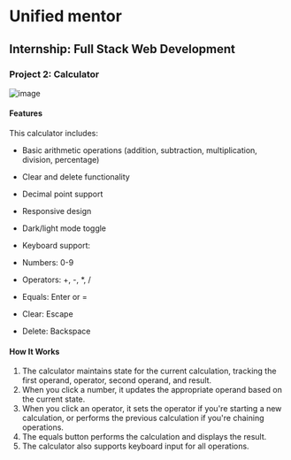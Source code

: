 # Unified mentor 
## Internship: Full Stack Web Development
### Project 2: Calculator
![image](https://github.com/user-attachments/assets/a81d2bac-4b5b-4c38-9e0f-eafd45902d5b)


#### Features

This calculator includes:

- Basic arithmetic operations (addition, subtraction, multiplication, division, percentage)
- Clear and delete functionality
- Decimal point support
- Responsive design
- Dark/light mode toggle
- Keyboard support:

- Numbers: 0-9
- Operators: +, -, *, /
- Equals: Enter or =
- Clear: Escape
- Delete: Backspace


#### How It Works

1. The calculator maintains state for the current calculation, tracking the first operand, operator, second operand, and result.
2. When you click a number, it updates the appropriate operand based on the current state.
3. When you click an operator, it sets the operator if you're starting a new calculation, or performs the previous calculation if you're chaining operations.
4. The equals button performs the calculation and displays the result.
5. The calculator also supports keyboard input for all operations.
